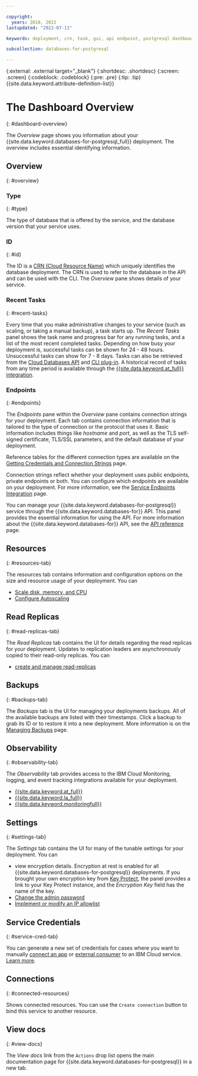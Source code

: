 ```yaml
---

copyright:
  years: 2018, 2022
lastupdated: "2022-07-11"

keywords: deployment, crn, task, gui, api endpoint, postgresql dashboard

subcollection: databases-for-postgresql

---
```


{:external: .external target="_blank"}
{:shortdesc: .shortdesc}
{:screen: .screen}
{:codeblock: .codeblock}
{:pre: .pre}
{:tip: .tip}
{{site.data.keyword.attribute-definition-list}}

# The Dashboard Overview
{: #dashboard-overview}

The _Overview_ page shows you information about your {{site.data.keyword.databases-for-postgresql_full}} deployment. The overview includes essential identifying information.

## Overview
{: #overview}

### Type
{: #type}

The type of database that is offered by the service, and the database version that your service uses.

### ID
{: #id}

The ID is a [CRN (Cloud Resource Name)](/docs/account?topic=account-crn) which uniquely identifies the database deployment. The CRN is used to refer to the database in the API and can be used with the CLI. The _Overview_ pane shows details of your service.

### Recent Tasks
{: #recent-tasks}

Every time that you make administrative changes to your service (such as scaling, or taking a manual backup), a task starts up. The _Recent Tasks_ panel shows the task name and progress bar for any running tasks, and a list of the most recent completed tasks. Depending on how busy your deployment is, successful tasks can be shown for 24 - 48 hours. Unsuccessful tasks can show for 7 - 8 days. Tasks can also be retrieved from the [Cloud Databases API](https://cloud.ibm.com/apidocs/cloud-databases-api#get-currently-running-tasks-on-a-deployment) and [CLI plug-in](https://cloud.ibm.com/docs/databases-cli-plugin?topic=databases-cli-plugin-cdb-reference#deployment-tasks-list). A historical record of tasks from any time period is available through the [{{site.data.keyword.at_full}} integration](/docs/databases-for-postgresql?topic=cloud-databases-activity-tracker).

### Endpoints
{: #endpoints}

The _Endpoints_ pane within the _Overview_ pane contains connection strings for your deployment. Each tab contains connection information that is tailored to the type of connection or the protocol that uses it. Basic information includes things like _hostname_ and _port_, as well as the TLS self-signed certificate, TLS/SSL parameters, and the default database of your deployment.

Reference tables for the different connection types are available on the [Getting Credentials and Connection Strings](/docs/databases-for-postgresql?topic=databases-for-postgresql-connection-strings) page.

Connection strings reflect whether your deployment uses public endpoints, private endpoints or both. You can configure which endpoints are available on your deployment. For more information, see the [Service Endpoints Integration](/docs/databases-for-postgresql?topic=cloud-databases-service-endpoints) page.

You can manage your {{site.data.keyword.databases-for-postgresql}} service through the {{site.data.keyword.databases-for}} API. This panel provides the essential information for using the API. For more information about the {{site.data.keyword.databases-for}} API, see the [API reference](https://{DomainName}/apidocs/cloud-databases-api) page.

## Resources
{: #resources-tab}

The resources tab contains information and configuration options on the size and resource usage of your deployment. You can 
- [Scale disk, memory, and CPU](/docs/databases-for-postgresql?topic=databases-for-postgresql-resources-scaling)
- [Configure Autoscaling](/docs/databases-for-postgresql?topic=databases-for-postgresql-autoscaling)

## Read Replicas
{: #read-replicas-tab}

The _Read Replicas_ tab contains the UI for details regarding the read replicas for your deployment. Updates to replication leaders are asynchronously copied to their read-only replicas. You can 
- [create and manage read-replicas](/docs/databases-for-postgresql?topic=databases-for-postgresql-read-only-replicas)

## Backups
{: #backups-tab}

The _Backups_ tab is the UI for managing your deployments backups. All of the available backups are listed with their timestamps. Click a backup to grab its ID or to restore it into a new deployment. More information is on the [Managing Backups](/docs/databases-for-postgresql?topic=cloud-databases-dashboard-backups) page.

## Observability
{: #observability-tab}

The _Observability_ tab provides access to the IBM Cloud Monitoring, logging, and event tracking integrations available for your deployment. 
- [{{site.data.keyword.at_full}}](/docs/databases-for-postgresql?topic=cloud-databases-activity-tracker)
- [{{site.data.keyword.la_full}}](/docs/databases-for-postgresql?topic=databases-for-postgresql-logging)
- [{{site.data.keyword.monitoringfull}}](/docs/databases-for-postgresql?topic=databases-for-postgresql-monitoring)

## Settings
{: #settings-tab}

The _Settings_ tab contains the UI for many of the tunable settings for your deployment. You can 
- view encryption details. Encryption at rest is enabled for all {{site.data.keyword.databases-for-postgresql}} deployments. If you brought your own encryption key from [Key Protect](/docs/databases-for-postgresql?topic=cloud-databases-key-protect), the panel provides a link to your Key Protect instance, and the _Encryption Key_ field has the name of the key.
- [Change the admin password](/docs/databases-for-postgresql?topic=databases-for-postgresql-user-management&interface=ui#user-management-set-admin-password-ui)
- [Implement or modify an IP allowlist](/docs/databases-for-postgresql?topic=cloud-databases-allowlisting)

## Service Credentials
{: #service-cred-tab}

You can generate a new set of credentials for cases where you want to manually [connect an app](/docs/databases-for-postgresql?topic=databases-for-postgresql-ibmcloud-app) or [external consumer](/docs/databases-for-postgresql?topic=databases-for-postgresql-external-app) to an IBM Cloud service. [Learn more](/docs/account?topic=account-service_credentials).

## Connections
{: #connected-resources}

Shows connected resources. You can use the `Create connection` button to bind this service to another resource.

## View docs
{: #view-docs}

The _View docs_ link from the `Actions` drop list opens the main documentation page for {{site.data.keyword.databases-for-postgresql}} in a new tab.
